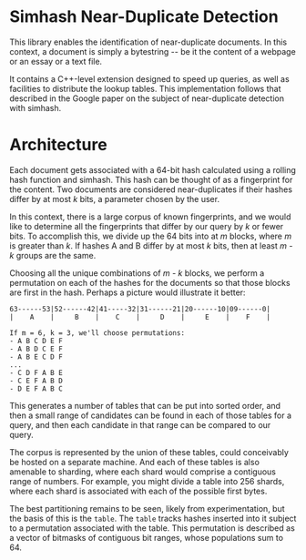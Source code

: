 Simhash Near-Duplicate Detection
================================
This library enables the identification of near-duplicate documents. In this 
context, a document is simply a bytestring -- be it the content of a webpage
or an essay or a text file.

It contains a C++-level extension designed to speed up queries, as well as 
facilities to distribute the lookup tables. This implementation follows that
described in the Google paper on the subject of near-duplicate detection with 
simhash.

Architecture
============
Each document gets associated with a 64-bit hash calculated using a rolling 
hash function and simhash. This hash can be thought of as a fingerprint for
the content. Two documents are considered near-duplicates if their hashes differ
by at most _k_ bits, a parameter chosen by the user.

In this context, there is a large corpus of known fingerprints, and we would 
like to determine all the fingerprints that differ by our query by _k_ or fewer
bits. To accomplish this, we divide up the 64 bits into at _m_ blocks, where 
_m_ is greater than _k_. If hashes A and B differ by at most _k_ bits, then at
least _m - k_ groups are the same.

Choosing all the unique combinations of _m - k_ blocks, we perform a permutation
on each of the hashes for the documents so that those blocks are first in the 
hash. Perhaps a picture would illustrate it better:

	63------53|52------42|41-----32|31------21|20------10|09------0|
	|    A    |     B    |    C    |     D    |     E    |    F    |
	
	If m = 6, k = 3, we'll choose permutations:
	- A B C D E F
	- A B D C E F
	- A B E C D F
	...
	- C D F A B E
	- C E F A B D
	- D E F A B C

This generates a number of tables that can be put into sorted order, and then a 
small range of candidates can be found in each of those tables for a query, and
then each candidate in that range can be compared to our query.

The corpus is represented by the union of these tables, could conceivably be
hosted on a separate machine. And each of these tables is also amenable to 
sharding, where each shard would comprise a contiguous range of numbers. For 
example, you might divide a table into 256 shards, where each shard is 
associated with each of the possible first bytes.

The best partitioning remains to be seen, likely from experimentation, but the
basis of this is the `table`. The `table` tracks hashes inserted into it subject
to a permutation associated with the table. This permutation is described as a
vector of bitmasks of contiguous bit ranges, whose populations sum to 64.





